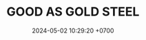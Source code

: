 ---
layout: teamCard
permalink: /team/:title.html
categories: LJ06
maincover: /assets/logos/GAG.png
puntosLJMAYO24:
date: 2024-05-02 10:29:20 +0700
title: GOOD AS GOLD STEEL
route: /liga-johto
tag: johto042024
color: black
puntosLJ202404: 12
grupo: sur
background: '#F16C38'
cover: /assets/ver.png
team: GOOD AS GOLD STEEL
ID: GG STEEL
status: <i class="fa-soLINd fa-check"></i>
puntos: 
pj: 
#PARTIDO 1
j1: RONDA 1
p1: IL ULTIMATE
pp1: GG STEEL
bg1: rock rock
r1: 
rr1: 
pt1: 
pj1: 
#PARTIDO 2
j2: RONDA 2
p2: GG GHOST
pp2: GG STEEL
bg2: rock rock
r2: 
rr2: 
pt2: 
pj2: 
#PARTIDO 3
j3: RONDA 3
p3: SSI
pp3: GG STEEL
bg3: rock
r3: 
rr3: 
pt3: 
pj3: 
#PARTIDO 4
j4: RONDA 4
p4: T-BONERS
pp4: GG STEEL
bg4: rock 
r4: 
rr4: 
pt4: 
pj4: 
#PARTIDO 5
j5: RONDA 5
p5: DFS SAPPHIRE
pp5: GG STEEL
bg5: rock 
r5: 
rr5: 
pt5: 
pj5: 
#PARTIDO 6
j6: RONDA 6
p6: DFS DIAMOND
pp6: GG STEEL
bg6: rock 
r6: 
rr6: 
pt6: 
pj6: 
#PARTIDO 7
j7: RONDA 7
p7: PROJECT ONE
pp7: GG STEEL
bg7: rock 
r7: 
rr7: 
pt7: 
pj7: 
#PARTIDO 8
j8: RONDA 8
p8: HG SOULSILVER
pp8: GG STEEL
bg8: rock 
rr8: 
r8: 
pt8: 
pj8: 
#PARTIDO 9
j9: RONDA 9
p9: ZERONOTE
pp9: GG STEEL
bg9: rock
r9: 
rr9: 
pt9: 
pj9: 
dia: 25
hora: '21:10'
---